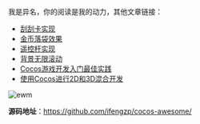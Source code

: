 我是异名，你的阅读是我的动力，其他文章链接：
- [刮刮卡实现](https://mp.weixin.qq.com/s/MA5BmwcdFjQ6OPd9nPpkYw)
- [金币落袋效果](https://mp.weixin.qq.com/s/TfTfvvzTW0VGL4bKP7M_sQ)
- [遥控杆实现](https://mp.weixin.qq.com/s/U5E-bM8ZOQzHOypc0ffOzQ)
- [背景无限滚动](https://mp.weixin.qq.com/s/nkZ0WLIG6wqoMBnUAfEQjw)
- [Cocos游戏开发入门最佳实践](https://mp.weixin.qq.com/s/Zh5fLpNEAU-J8AaMF7ZkYA)
- [使用Cocos进行2D和3D混合开发](https://mp.weixin.qq.com/s/4fI573pRDbm5kGEa1dD3ig)

![ewm](http://cdn.blog.ifengzp.com/cocos-awesome/follow_ewm.png)


**源码地址**：https://github.com/ifengzp/cocos-awesome/
